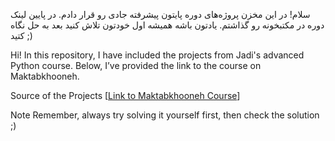 سلام! در این مخزن پروژه‌های دوره پایتون پیشرفته جادی رو قرار دادم.
در پایین لینک دوره در مکتبخونه رو گذاشتم.
یادتون باشه همیشه اول خودتون تلاش کنید بعد به حل نگاه کتید ;)

Hi! In this repository, I have included the projects from Jadi's advanced Python course.
Below, I’ve provided the link to the course on Maktabkhooneh.

Source of the Projects
[[Link to Maktabkhooneh Course](https://maktabkhooneh.org/course/%D8%A2%D9%85%D9%88%D8%B2%D8%B4-%D8%A8%D8%B1%D9%86%D8%A7%D9%85%D9%87-%D9%86%D9%88%DB%8C%D8%B3%DB%8C-%D8%A8%D8%A7-%D9%BE%D8%A7%DB%8C%D8%AA%D9%88%D9%86-%D9%BE%DB%8C%D8%B4%D8%B1%D9%81%D8%AA%D9%87-mk387)]

Note
Remember, always try solving it yourself first, then check the solution ;)







